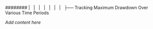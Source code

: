 ######## |   |   |   |   |   |   |   ├── Tracking Maximum Drawdown Over Various Time Periods

*Add content here*